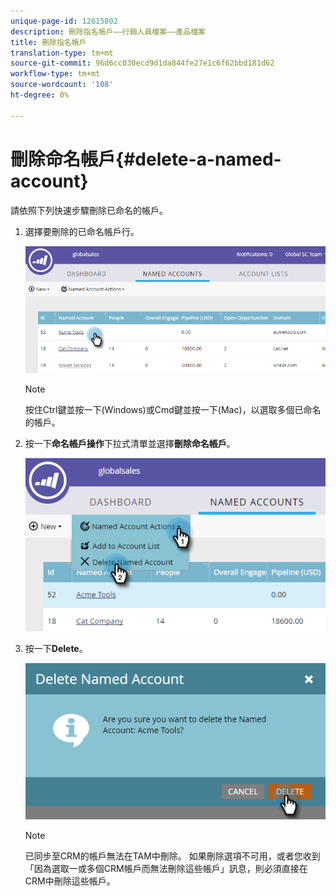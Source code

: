 ```yaml
---
unique-page-id: 12615802
description: 刪除指名帳戶——行銷人員檔案——產品檔案
title: 刪除指名帳戶
translation-type: tm+mt
source-git-commit: 96d6cc030ecd9d1da844fe27e1c6f62bbd181d62
workflow-type: tm+mt
source-wordcount: '108'
ht-degree: 0%

---
```



# 刪除命名帳戶{#delete-a-named-account}

請依照下列快速步驟刪除已命名的帳戶。

1. 選擇要刪除的已命名帳戶行。

   ![](assets/seven-1.png)

   >[!NOTE]
   >
   >按住Ctrl鍵並按一下(Windows)或Cmd鍵並按一下(Mac)，以選取多個已命名的帳戶。

1. 按一下&#x200B;**命名帳戶操作**&#x200B;下拉式清單並選擇&#x200B;**刪除命名帳戶**。

   ![](assets/eight-1.png)

1. 按一下&#x200B;**Delete**。

   ![](assets/nine-1.png)

   >[!NOTE]
   >
   >已同步至CRM的帳戶無法在TAM中刪除。 如果刪除選項不可用，或者您收到「因為選取一或多個CRM帳戶而無法刪除這些帳戶」訊息，則必須直接在CRM中刪除這些帳戶。
